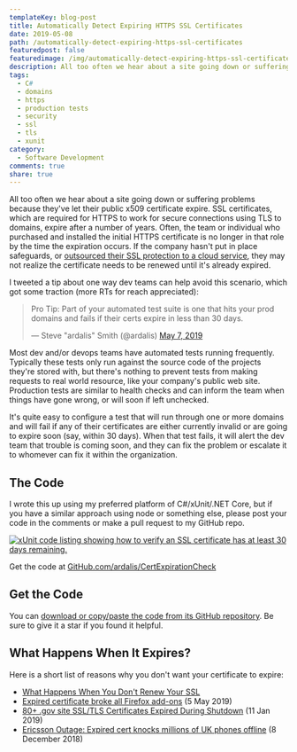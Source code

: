 ```yaml
---
templateKey: blog-post
title: Automatically Detect Expiring HTTPS SSL Certificates
date: 2019-05-08
path: /automatically-detect-expiring-https-ssl-certificates
featuredpost: false
featuredimage: /img/automatically-detect-expiring-https-ssl-certificates.png
description: All too often we hear about a site going down or suffering problems because they've let their public x509 certificate expire. SSL certificates, which are required for HTTPS to work for secure connections using TLS to domains, expire after a number of years. Often, the team or individual who purchased and installed the initial HTTPS certificate is no longer in that role by the time the expiration occurs. If the company hasn't put in place safeguards, or outsourced their SSL protection to a cloud service, they may not realize the certificate needs to be renewed until it's already expired.
tags:
  - C#
  - domains
  - https
  - production tests
  - security
  - ssl
  - tls
  - xunit
category:
  - Software Development
comments: true
share: true
---
```


All too often we hear about a site going down or suffering problems because they've let their public x509 certificate expire. SSL certificates, which are required for HTTPS to work for secure connections using TLS to domains, expire after a number of years. Often, the team or individual who purchased and installed the initial HTTPS certificate is no longer in that role by the time the expiration occurs. If the company hasn't put in place safeguards, or [outsourced their SSL protection to a cloud service](https://ardalis.com/add-https-to-any-site-for-free), they may not realize the certificate needs to be renewed until it's already expired.

I tweeted a tip about one way dev teams can help avoid this scenario, which got some traction (more RTs for reach appreciated):

<blockquote class="twitter-tweet"><p lang="en" dir="ltr">Pro Tip: Part of your automated test suite is one that hits your prod domains and fails if their certs expire in less than 30 days.</p>— Steve "ardalis" Smith (@ardalis) <a href="https://twitter.com/ardalis/status/1125571717819191296?ref_src=twsrc%5Etfw">May 7, 2019</a></blockquote>
<script async src="https://platform.twitter.com/widgets.js" charset="utf-8"></script>

Most dev and/or devops teams have automated tests running frequently. Typically these tests only run against the source code of the projects they're stored with, but there's nothing to prevent tests from making requests to real world resource, like your company's public web site. Production tests are similar to health checks and can inform the team when things have gone wrong, or will soon if left unchecked.

It's quite easy to configure a test that will run through one or more domains and will fail if any of their certificates are either currently invalid or are going to expire soon (say, within 30 days). When that test fails, it will alert the dev team that trouble is coming soon, and they can fix the problem or escalate it to whomever can fix it within the organization.

## The Code

I wrote this up using my preferred platform of C#/xUnit/.NET Core, but if you have a similar approach using node or something else, please post your code in the comments or make a pull request to my GitHub repo.

[![xUnit code listing showing how to verify an SSL certificate has at least 30 days remaining.](/img/CertCheckTest.png)](/img/CertCheckTest.png)

Get the code at [GitHub.com/ardalis/CertExpirationCheck](https://github.com/ardalis/CertExpirationCheck)

## Get the Code

You can [download or copy/paste the code from its GitHub repository](https://github.com/ardalis/CertExpirationCheck). Be sure to give it a star if you found it helpful.

## What Happens When It Expires?

Here is a short list of reasons why you don't want your certificate to expire:

- [What Happens When You Don't Renew Your SSL](https://www.globalsign.com/en/blog/what-happens-when-you-dont-renew-your-ssl/)
- [Expired certificate broke all Firefox add-ons](https://www.techspot.com/community/topics/expired-certificate-broke-all-firefox-add-ons.253739/) (5 May 2019)
- [80+ .gov site SSL/TLS Certificates Expired During Shutdown](https://www.thesslstore.com/blog/80-gov-ssl-tls-certificates-have-expired-during-the-shutdown/) (11 Jan 2019)
- [Ericsson Outage: Expired cert knocks millions of UK phones offline](https://www.thesslstore.com/blog/expired-certificate-ericsson-o2/) (8 December 2018)
